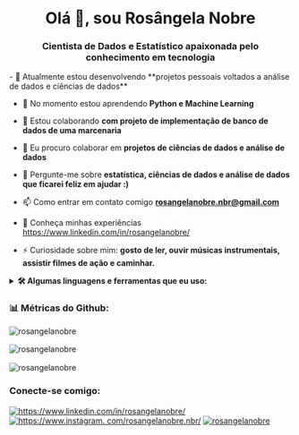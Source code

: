 <h1 align="center">Olá 👋, sou Rosângela Nobre</h1>
<h3 align="center">Cientista de Dados e Estatístico apaixonada pelo conhecimento em tecnologia</h3>

<p>
- 🔭 Atualmente estou desenvolvendo **projetos pessoais voltados a análise de dados e ciências de dados**

- 🌱 No momento estou aprendendo **Python e Machine Learning**

- 👯 Estou colaborando **com projeto de implementação de banco de dados de uma marcenaria**

- 🤝 Eu procuro colaborar em **projetos de ciências de dados e análise de dados**

- 💬 Pergunte-me sobre **estatística, ciências de dados e análise de dados que ficarei feliz em ajudar :)**

- 📫 Como entrar em contato comigo **rosangelanobre.nbr@gmail.com**

- 📄 Conheça minhas experiências [https://www.linkedin.com/in/rosangelanobre/ ](https://www.linkedin.com/in/rosangelanobre/)

- ⚡ Curiosidade sobre mim: **gosto de ler, ouvir músicas instrumentais, assistir filmes de ação e caminhar.**
</p>


<details>
  <summary><b>🛠️ Algumas linguagens e ferramentas que eu uso:</b></summary>
  <br/>
<p align="left"> <a href="https://aws.amazon.com" target="_blank"><img src="https://raw.githubusercontent.com/devicons/devicon/master/icons/amazonwebservices/amazonwebservices-original-wordmark.svg" alt="aws" width="40" height="40"/> </a> <a href="https://getbootstrap.com" target="_blank"><img src="https://raw.githubusercontent.com/devicons/devicon/master/icons/bootstrap/bootstrap-plain-wordmark.svg" alt="bootstrap" width="40" height="40"/></a><a href="https://www.w3schools.com/css/" target="_blank"><img src="https://raw.githubusercontent.com/devicons/devicon/master/icons/css3/css3-original-wordmark.svg" alt="css3" width="40" height="40"/> </a><a href="https://git-scm.com/" target="_blank"> <img src="https://www.vectorlogo.zone/logos/git-scm/git-scm-icon.svg" alt="git" width="40" height="40"/></a><a href="https://www.w3.org/html/" target="_blank"> <img src="https://raw.githubusercontent.com/devicons/devicon/master/icons/html5/html5-original-wordmark.svg" alt="html5" width="40" height="40"/> </a><a href="https://developer.mozilla.org/en-US/docs/Web/JavaScript" target="_blank"> <img src="https://raw.githubusercontent.com/devicons/devicon/master/icons/javascript/javascript-original.svg" alt="javascript" width="40" height="40"/> </a><a href="https://www.mysql.com/" target="_blank"> <img src="https://raw.githubusercontent.com/devicons/devicon/master/icons/mysql/mysql-original-wordmark.svg" alt="mysql" width="40" height="40"/> </a> <a href="https://www.postgresql.org" target="_blank"><img src="https://raw.githubusercontent.com/devicons/devicon/master/icons/postgresql/postgresql-original-wordmark.svg" alt="postgresql" width="40" height="40"/></a><a href="https://www.python.org" target="_blank"> <img src="https://raw.githubusercontent.com/devicons/devicon/master/icons/python/python-original.svg" alt="python" width="40" height="40"/></a><a href="https://www.sqlite.org/" target="_blank"> <img src="https://www.vectorlogo.zone/logos/sqlite/sqlite-icon.svg" alt="sqlite" width="40" height="40"/></a> 
</details>


<h3 align="left"> 📊 Métricas do Github: </h3>
<p align="left"> <img src="https://komarev.com/ghpvc/?username=rosangelanobre&label=Profile%20views&color=0e75b6&style=flat" alt="rosangelanobre" /> </p>

<p><img align="center" src="https://github-readme-stats.vercel.app/api?username=rosangelanobre&show_icons=true&locale=en" alt="rosangelanobre" /></p>

<p><img align="center" src="https://github-readme-streak-stats.herokuapp.com/?user=rosangelanobre&" alt="rosangelanobre" /></p>


<h3 align="left">Conecte-se comigo:</h3>
<p align="left">
<a href="https: //linkedin.com/in/https://www.linkedin.com/in/rosangelanobre/" target="blank"><img align="center" src="https://raw.githubusercontent.com/rahuldkjain /github-profile-readme-generator/master/src/images/icons/Social/linked-in-alt.svg" alt="https://www.linkedin.com/in/rosangelanobre/" height="30" width="40" /></a>
<a href="https://instagram.com/https://www.instagram.com/rosangelanobre.nbr/" target="blank"><img align=" center" src="https://raw.githubusercontent.com/rahuldkjain/github-profile-readme-generator/master/src/images/icons/Social/instagram.svg" alt="https://www.instagram. com/rosangelanobre.nbr/" height="30" width="40" /></a>
<a href="https://discord.gg/rosangelanobre" target="blank"><img align="center " src="https://raw.githubusercontent.com/rahuldkjain/github-profile-readme-generator/master/src/images/icons/Social/discord.svg" alt="rosangelanobre" height="30" largura= "40" /></a>
</p>

